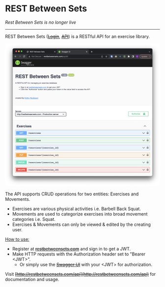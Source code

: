 # REST Between Sets

<i>Rest Between Sets is no longer live</i>

---

REST Between Sets (~~[Login](http://www.restbetweensets.com)~~, ~~[API](http://www.restbetweensets.com/API)~~) is a RESTful API for an exercise library.

<img src="img/rest-between-sets-api.png" width="600">

The API supports CRUD operations for two entities: Exercises and Movements. 

- Exercises are various physical activities i.e. Barbell Back Squat. 
- Movements are used to categorize exercises into broad movement categories i.e. Squat.
- Exercises & Movements can only be viewed & edited by the creating user.

<u>How to use:</u>

- Register at ~~[restbetweensets.com](http://restbetweensets.com)~~ and sign in to get a JWT.
- Make HTTP requests with the Authorization header set to "Bearer \<JWT\>".
  - Or simply use the ~~[Swagger UI](http://restbetweensets.com/api)~~ with your \<JWT\> for authorization.

Visit ~~[http://restbetweensets.com/api](http://restbetweensets.com/api)~~ for documentation and usage.
